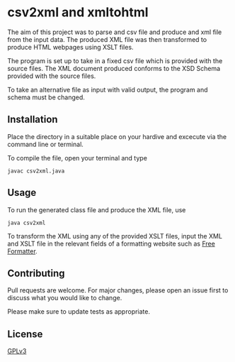 # csv2xml and xmltohtml

The aim of this project was to parse and csv file and produce and xml file from the input data.
The produced XML file was then transformed to produce HTML webpages using XSLT files.

The program is set up to take in a fixed csv file which is provided with the source files.
The XML document produced conforms to the XSD Schema provided with the source files.

To take an alternative file as input with valid output, the program and schema must be changed.

## Installation

Place the directory in a suitable place on your hardive and excecute via the command line or terminal.

To compile the file, open your terminal and type

```
javac csv2xml.java
```

## Usage

To run the generated class file and produce the XML file, use

```
java csv2xml
```

To transform the XML using any of the provided XSLT files, input the XML and XSLT file in the relevant fields of a formatting website such as [Free Formatter](https://www.freeformatter.com/xsl-transformer.html).

## Contributing
Pull requests are welcome. For major changes, please open an issue first to discuss what you would like to change.

Please make sure to update tests as appropriate.

## License
[GPLv3](https://choosealicense.com/licenses/gpl-3.0/)

